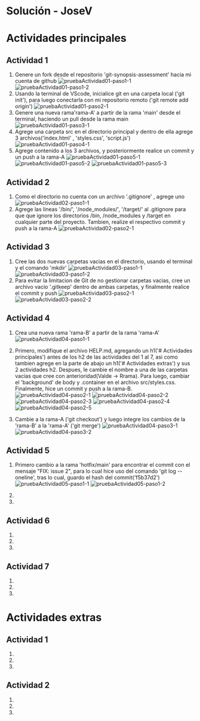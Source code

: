 # Solución - JoseV

# Actividades principales

## Actividad 1
1. Genere un fork desde el repositorio 'git-synopsis-assessment' hacia mi cuenta de github
    ![pruebaActividad01-paso1-1](./images/actividad-01/paso-1/01.PNG)
    ![pruebaActividad01-paso1-2](./images/actividad-01/paso-1/02.PNG)
2. Usando la terminal de VScode, inicialice git en una carpeta local ('git init'), para luego conectarla con mi repositorio remoto ('git remote add origin')
    ![pruebaActividad01-paso2-1](./images/actividad-01/paso-2/01.PNG)
3. Genere una nueva rama'rama-A' a partir de la rama 'main' desde el terminal, haciendo un pull desde la rama main
    ![pruebaActividad01-paso3-1](./images/actividad-01/paso-3/01.PNG)
4. Agrege una carpeta src en el directorio principal y dentro de ella agrege 3 archivos('index.html' , 'styles.css', 'script.js')
    ![pruebaActividad01-paso4-1](./images/actividad-01/paso-4/01.PNG)
5. Agrege contenido a los 3 archivos, y posteriormente realice un commit y un push a la rama-A
    ![pruebaActividad01-paso5-1](./images/actividad-01/paso-5/01.PNG)
    ![pruebaActividad01-paso5-2](./images/actividad-01/paso-5/02.PNG)
    ![pruebaActividad01-paso5-3](./images/actividad-01/paso-5/03.PNG)

## Actividad 2

1. Como el directorio no cuenta con un archivo '.gitignore' , agrege uno
    ![pruebaActividad02-paso1-1](./images/actividad-02/paso-1/01.PNG)
2. Agrege las lineas '/bin/', '/node_modules/', '/target/' al .gitignore para que que ignore los directorios /bin, /node_modules y /target en cualquier parte del proyecto. Tambien, realize el respectivo commit y push a la rama-A
    ![pruebaActividad02-paso2-1](./images/actividad-02/paso-2/01.PNG)

## Actividad 3

1. Cree las dos nuevas carpetas vacias en el directorio, usando el terminal y el comando 'mkdir'
    ![pruebaActividad03-paso1-1](./images/actividad-03/paso-1/01.PNG)
    ![pruebaActividad03-paso1-2](./images/actividad-03/paso-1/02.PNG)
2. Para evitar la limitacion de Git de no gestionar carpetas vacias, cree un archivo vacio '.gitkeep' dentro de ambas carpetas, y finalmente realice el commit y push
    ![pruebaActividad03-paso2-1](./images/actividad-03/paso-2/01.PNG)
    ![pruebaActividad03-paso2-2](./images/actividad-03/paso-2/02.PNG)
    
## Actividad 4

1. Crea una nueva rama 'rama-B' a partir de la rama 'rama-A' 
    ![pruebaActividad04-paso1-1](./images/actividad-04/paso-1/01.PNG)
2. Primero, modifique el archivo HELP.md, agregando un h1('# Actividades principales') antes de los h2 de las actividades del 1 al 7, asi como tambien agrege en la parte de abajo un h1('# Actividades extras') y sus 2 actividades h2. Despues, le cambie el nombre a una de las carpetas vacias que cree con anterioridad(Valde -> Rrama). Para luego, cambiar el 'background' de body y .container en el archivo src/styles.css. Finalmente, hice un commit y push a la rama-B.
    ![pruebaActividad04-paso2-1](./images/actividad-04/paso-2/01.PNG)
    ![pruebaActividad04-paso2-2](./images/actividad-04/paso-2/02.PNG)
    ![pruebaActividad04-paso2-3](./images/actividad-04/paso-2/03.PNG)
    ![pruebaActividad04-paso2-4](./images/actividad-04/paso-2/04.PNG)
    ![pruebaActividad04-paso2-5](./images/actividad-04/paso-2/05.PNG)

3. Cambie a la rama-A ('git checkout') y luego integre los cambios de la 'rama-B' a la 'rama-A' ('git merge')
    ![pruebaActividad04-paso3-1](./images/actividad-04/paso-3/01.PNG)
    ![pruebaActividad04-paso3-2](./images/actividad-04/paso-3/02.PNG)

## Actividad 5

1. Primero cambio a la rama 'hotfix/main' para encontrar el commit con el mensaje "FIX: issue 2", para lo cual hice uso del comando 'git log --oneline', tras lo cual, guardo el hash del commit('f5b37d2')
    ![pruebaActividad05-paso1-1](./images/actividad-05/paso-1/01.PNG)
    ![pruebaActividad05-paso1-2](./images/actividad-05/paso-1/02.PNG)
2. 

3. 

## Actividad 6

1. 

2. 

3. 

## Actividad 7

1. 

2. 

3. 


# Actividades extras

## Actividad 1

1. 

2. 

3. 

## Actividad 2

1. 

2. 

3. 